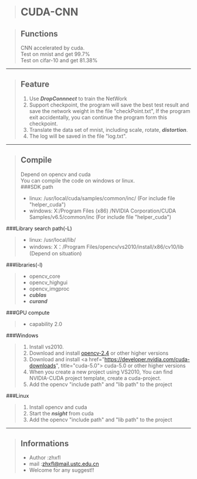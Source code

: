 >CUDA-CNN
>========

>Functions
>--------
>CNN accelerated by cuda.    
>Test on mnist and get 99.7%   
>Test on cifar-10 and get 81.38%

***

>Feature
>--------
>1. Use ***DropConnnect*** to train the NetWork
>2. Support checkpoint, the program will save the best test result and save the network weight in the file "checkPoint.txt", If the program exit accidentally, you can continue the program form this checkpoint.
>3. Translate the data set of mnist, including scale, rotate, ***distortion***.
>4. The log will be saved in the file "log.txt".  

***

>Compile
>-------
>Depend on opencv and cuda    
>You can compile the code on windows or linux.   
###SDK path   
>* linux: /usr/local/cuda/samples/common/inc/ (For include file "helper_cuda")      
>* windows: X:/Program Files (x86) /NVIDIA Corporation/CUDA Samples/v6.5/common/inc (For include file "helper_cuda")   
>
###Library search path(-L)   
>* linux: /usr/local/lib/   
>* windows: X：/Program Files/opencv/vs2010/install/x86/cv10/lib (Depend on situation)    
>
###libraries(-l)      
>* opencv_core   
>* opencv_highgui   
>* opencv_imgproc   
>* ***cublas***   
>* ***curand***   
>
###GPU compute 
>* capability 2.0   
>
###Windows
>1. Install vs2010.
>2. Download and install <a href="http://sourceforge.net/projects/opencvlibrary/files/opencv-win/3.0.0-beta/" title="opencv-2.4"> opencv-2.4</a> or other higher versions
>3. Download and install <a href="https://developer.nvidia.com/cuda-downloads", title="cuda-5.0"> cuda-5.0</a> or other higher versions
>4. When you create a new project using VS2010, You can find NVIDIA-CUDA project template, create a cuda-project.
>5. Add the opencv "include path" and "lib path" to the project
>
###Linux
>1. Install opencv and cuda
>2. Start the ***nsight*** from cuda
>3. Add the opencv "include path" and "lib path" to the project
>

***

>Informations
>------------
>* Author :zhxfl  
>* mail   :zhxfl@mail.ustc.edu.cn  
>* Welcome for any suggest!!   

